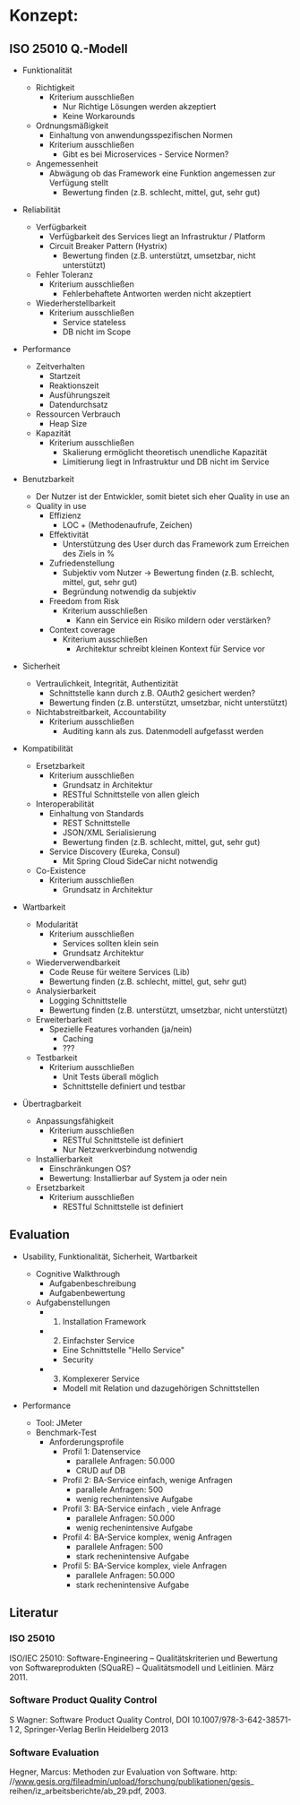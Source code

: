 # Konzept:

## ISO 25010 Q.-Modell

* Funktionalität
  * Richtigkeit
    * Kriterium ausschließen
      * Nur Richtige Lösungen werden akzeptiert
      * Keine Workarounds
  * Ordnungsmäßigkeit
    * Einhaltung von anwendungsspezifischen Normen
    * Kriterium ausschließen
      * Gibt es bei Microservices - Service Normen?
  * Angemessenheit
    * Abwägung ob das Framework eine Funktion angemessen zur Verfügung stellt
      * Bewertung finden (z.B. schlecht, mittel, gut, sehr gut)

* Reliabilität
  * Verfügbarkeit
    * Verfügbarkeit des Services liegt an Infrastruktur / Platform
    * Circuit Breaker Pattern (Hystrix)
      * Bewertung finden (z.B. unterstützt, umsetzbar, nicht unterstützt)
  * Fehler Toleranz
    * Kriterium ausschließen
      * Fehlerbehaftete Antworten werden nicht akzeptiert
  * Wiederherstellbarkeit
    * Kriterium ausschließen
      * Service stateless
      * DB nicht im Scope

* Performance
  * Zeitverhalten
    * Startzeit
    * Reaktionszeit
    * Ausführungszeit
    * Datendurchsatz
  * Ressourcen Verbrauch
    * Heap Size
  * Kapazität
    * Kriterium ausschließen
      * Skalierung ermöglicht theoretisch unendliche Kapazität
      * Limitierung liegt in Infrastruktur und DB nicht im Service

* Benutzbarkeit
  * Der Nutzer ist der Entwickler, somit bietet sich eher Quality in use an
  * Quality in use
    * Effizienz
      * LOC + (Methodenaufrufe, Zeichen)
    * Effektivität
      * Unterstützung des User durch das Framework zum Erreichen des Ziels in %
    * Zufriedenstellung
      * Subjektiv vom Nutzer -> Bewertung finden (z.B. schlecht, mittel, gut, sehr gut)
      * Begründung notwendig da subjektiv
    * Freedom from Risk
      * Kriterium ausschließen
        * Kann ein Service ein Risiko mildern oder verstärken?
    * Context coverage
      * Kriterium ausschließen
        * Architektur schreibt kleinen Kontext für Service vor

* Sicherheit
  * Vertraulichkeit, Integrität, Authentizität
    * Schnittstelle kann durch z.B. OAuth2 gesichert werden?
    * Bewertung finden (z.B. unterstützt, umsetzbar, nicht unterstützt)
  * Nichtabstreitbarkeit, Accountability
    * Kriterium ausschließen
      * Auditing kann als zus. Datenmodell aufgefasst werden

* Kompatibilität
  * Ersetzbarkeit
    * Kriterium ausschließen
      * Grundsatz in Architektur
      * RESTful Schnittstelle von allen gleich
  * Interoperabilität
    * Einhaltung von Standards
      * REST Schnittstelle
      * JSON/XML Serialisierung
      * Bewertung finden (z.B. schlecht, mittel, gut, sehr gut)
    * Service Discovery (Eureka, Consul)
      * Mit Spring Cloud SideCar nicht notwendig
  * Co-Existence
    * Kriterium ausschließen
      * Grundsatz in Architektur

* Wartbarkeit
  * Modularität
    * Kriterium ausschließen
      * Services sollten klein sein
      * Grundsatz Architektur
  * Wiederverwendbarkeit
    * Code Reuse für weitere Services (Lib)
    * Bewertung finden (z.B. schlecht, mittel, gut, sehr gut)
  * Analysierbarkeit
    * Logging Schnittstelle
    * Bewertung finden (z.B. unterstützt, umsetzbar, nicht unterstützt)
  * Erweiterbarkeit
    * Spezielle Features vorhanden (ja/nein)
      * Caching
      * ???
  * Testbarkeit
    * Kriterium ausschließen
      * Unit Tests überall möglich
      * Schnittstelle definiert und testbar

* Übertragbarkeit
  * Anpassungsfähigkeit
    * Kriterium ausschließen
      * RESTful Schnittstelle ist definiert
      * Nur Netzwerkverbindung notwendig
  * Installierbarkeit
    * Einschränkungen OS?
    * Bewertung: Installierbar auf System ja oder nein
  * Ersetzbarkeit
    * Kriterium ausschließen
      * RESTful Schnittstelle ist definiert

## Evaluation

* Usability, Funktionalität, Sicherheit, Wartbarkeit
  * Cognitive Walkthrough
    * Aufgabenbeschreibung
    * Aufgabenbewertung
  * Aufgabenstellungen
    * 1. Installation Framework
    * 2. Einfachster Service
      * Eine Schnittstelle "Hello Service"
      * Security
    * 3. Komplexerer Service
      * Modell mit Relation und dazugehörigen Schnittstellen

* Performance
  * Tool: JMeter
  * Benchmark-Test
    * Anforderungsprofile
      * Profil 1: Datenservice
        * parallele Anfragen: 50.000
        * CRUD auf DB
      * Profil 2: BA-Service einfach, wenige Anfragen
        * parallele Anfragen: 500
        * wenig rechenintensive Aufgabe
      * Profil 3: BA-Service einfach , viele Anfrage
        * parallele Anfragen: 50.000
        * wenig rechenintensive Aufgabe
      * Profil 4: BA-Service komplex, wenig Anfragen
        * parallele Anfragen: 500
        * stark rechenintensive Aufgabe
      * Profil 5: BA-Service komplex, viele Anfragen
        * parallele Anfragen: 50.000
        * stark rechenintensive Aufgabe


## Literatur
### ISO 25010
ISO/IEC 25010: Software-Engineering – Qualitätskriterien und Bewertung von Softwareprodukten (SQuaRE) – Qualitätsmodell und Leitlinien. März 2011.

### Software Product Quality Control
S Wagner: Software Product Quality Control, DOI 10.1007/978-3-642-38571-1 2, Springer-Verlag Berlin Heidelberg 2013

### Software Evaluation
Hegner, Marcus: Methoden zur Evaluation von Software. http: //www.gesis.org/fileadmin/upload/forschung/publikationen/gesis_ reihen/iz_arbeitsberichte/ab_29.pdf, 2003.
